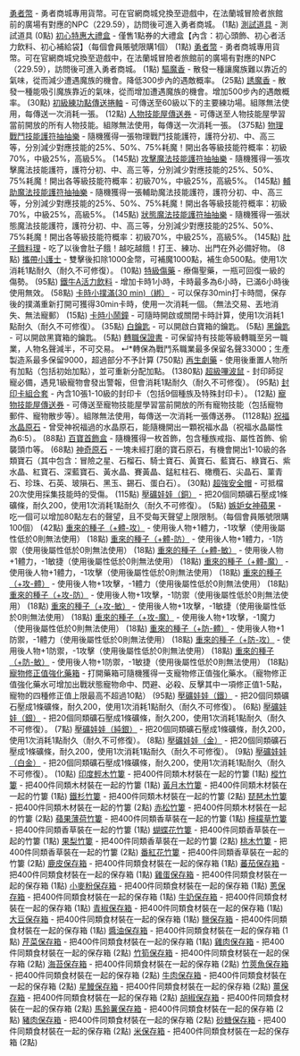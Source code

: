 [勇者幣](https://cg.originmood.com/shop-item.html?id=23) - 勇者商城專用貨幣。可在官網商城兌換至遊戲中，在法蘭城冒險者旅館前的廣場有對應的NPC（229.59），訪問後可進入勇者商城。 (1點)
[測試道具](https://cg.originmood.com/shop-item.html?id=33) - 測試道具 (0點)
[初心特惠大禮盒](https://cg.originmood.com/shop-item.html?id=53) - 僅售1點券的大禮盒【內含：初心頭飾、初心者活力飲料、初心補給袋】（每個會員賬號限購1個） (1點)
[勇者幣](https://cg.originmood.com/shop-item.html?id=63) - 勇者商城專用貨幣。可在官網商城兌換至遊戲中，在法蘭城冒險者旅館前的廣場有對應的NPC（229.59），訪問後可進入勇者商城。 (1點)
[驅魔香](https://cg.originmood.com/shop-item.html?id=73) - 散發一種讓魔族難以靠近的氣味，從而減少遭遇魔族的機會。降低300步內的遇敵概率。 (25點)
[誘魔香](https://cg.originmood.com/shop-item.html?id=83) - 散發一種能吸引魔族靠近的氣味，從而增加遭遇魔族的機會。增加500步內的遇敵概率。 (30點)
[初級練功點傳送捲軸](https://cg.originmood.com/shop-item.html?id=93) - 可傳送至60級以下的主要練功場。組隊無法使用，每傳送一次消耗一張。 (12點)
[人物技能屋傳送券](https://cg.originmood.com/shop-item.html?id=103) - 可傳送至人物技能屋學習當前開放的所有人物技能。組隊無法使用，每傳送一次消耗一張。 (375點)
[物理戰鬥技能護符抽抽樂](https://cg.originmood.com/shop-item.html?id=113) - 隨機獲得一張物理戰鬥技能護符，護符分初、中、高三等，分別減少對應技能的25%、50%、75%耗魔！開出各等級技能符概率：初級70%，中級25%，高級5%。 (145點)
[攻擊魔法技能護符抽抽樂](https://cg.originmood.com/shop-item.html?id=123) - 隨機獲得一張攻擊魔法技能護符，護符分初、中、高三等，分別減少對應技能的25%、50%、75%耗魔！開出各等級技能符概率：初級70%，中級25%，高級5%。 (145點)
[輔助魔法技能護符抽抽樂](https://cg.originmood.com/shop-item.html?id=133) - 隨機獲得一張輔助魔法技能護符，護符分初、中、高三等，分別減少對應技能的25%、50%、75%耗魔！開出各等級技能符概率：初級70%，中級25%，高級5%。 (145點)
[狀態魔法技能護符抽抽樂](https://cg.originmood.com/shop-item.html?id=143) - 隨機獲得一張狀態魔法技能護符，護符分初、中、高三等，分別減少對應技能的25%、50%、75%耗魔！開出各等級技能符概率：初級70%，中級25%，高級5%。 (145點)
[肚子餓料理](https://cg.originmood.com/shop-item.html?id=153) - 吃了以後會肚子餓！越吃越餓！打王、練功、出門在外必備好物。 (8點)
[攜帶小護士](https://cg.originmood.com/shop-item.html?id=163) - 雙擊後扣除1000金幣，可補魔1000點，補生命500點。使用1次消耗1點耐久（耐久不可修復）。 (10點)
[特級傷藥](https://cg.originmood.com/shop-item.html?id=173) - 療傷聖藥，一瓶可回復一級的傷勢。 (95點)
[鐵牛A活力飲料](https://cg.originmood.com/shop-item.html?id=183) - 增加卡時1小時，卡時最多為6小時，已滿6小時後使用無效。 (58點)
[卡時小撲滿(30 min)（綁）](https://cg.originmood.com/shop-item.html?id=193) - 可以保存30min打卡時間，保存後的撲滿重新打開可獲得30min卡時，使用一次消耗一個。（無法交易、丟地消失、無法寵郵） (15點)
[卡時小鬧鐘](https://cg.originmood.com/shop-item.html?id=203) - 可隨時開啟或關閉卡時計算，使用1次消耗1點耐久（耐久不可修復）。 (35點)
[白鑰匙](https://cg.originmood.com/shop-item.html?id=213) - 可以開啟白寶箱的鑰匙。 (5點)
[黑鑰匙](https://cg.originmood.com/shop-item.html?id=223) - 可以開啟黑寶箱的鑰匙。 (5點)
[轉職保證書](https://cg.originmood.com/shop-item.html?id=233) - 可保留持有技能等級轉職至另一職業，人物名聲減半，不可交易。
↵*轉保為戰鬥系職業最多保留名聲33000；生產製造系最多保留9000，超過部分不予計算 (750點)
[再生劇藥](https://cg.originmood.com/shop-item.html?id=243) - 使用後重置人物所有加點（包括初始加點），並可重新分配加點。 (1380點)
[超級嗶波鼠](https://cg.originmood.com/shop-item.html?id=253) - 封印師捉寵必備，遇見1級寵物會發出警報，但會消耗1點耐久（耐久不可修復）。 (95點)
[封印卡組合套](https://cg.originmood.com/shop-item.html?id=263) - 內含10張1-10級的封印卡（包括9個種族及特殊封印卡）。 (12點)
[寵物技能屋傳送券](https://cg.originmood.com/shop-item.html?id=273) - 可傳送至寵物技能屋學習當前開放的所有寵物技能（包括寵物郵件、寵物散步等）。組隊無法使用，每傳送一次消耗一張傳送券。 (1128點)
[祝福水晶原石](https://cg.originmood.com/shop-item.html?id=283) - 曾受神祝福過的水晶原石，能隨機開出一顆祝福水晶（祝福水晶屬性為6:5）。 (88點)
[百寶首飾盒](https://cg.originmood.com/shop-item.html?id=293) - 隨機獲得一枚首飾，包含種族戒指、屬性首飾、偷襲頭巾等。 (68點)
[神奇原石](https://cg.originmood.com/shop-item.html?id=303) - 一塊未經打磨的寶石原石，有機會開出1-10級的各類寶石（其中包含：冒險之星、石榴石、騎士寶石、黃寶石、藍寶石、綠寶石、紫水晶、紅寶石、深藍寶石、黃水晶、賽黃晶、錳紅柱石、橄欖石、尖晶石、菫青石、珍珠、石英、玻隕石、黑玉、錫石、蛋白石）。 (30點)
[超強安全帽](https://cg.originmood.com/shop-item.html?id=313) - 可抵檔20次使用採集技能時的受傷。 (115點)
[壓礦娃娃（銅）](https://cg.originmood.com/shop-item.html?id=323) - 把20個同類礦石壓成1條礦條，耐久200，使用1次消耗1點耐久（耐久不可修復）。 (5點)
[嫉妒女神蘋果](https://cg.originmood.com/shop-item.html?id=333) - 吃一個可以增加80點左右的聲望，且不受每天聲望上限限制。（每個會員賬號限購100個） (42點)
[重來的種子（+體-攻）](https://cg.originmood.com/shop-item.html?id=343) - 使用後人物+1體力，-1攻擊（使用後屬性低於0則無法使用） (18點)
[重來的種子（+體-防）](https://cg.originmood.com/shop-item.html?id=353) - 使用後人物+1體力，-1防禦（使用後屬性低於0則無法使用） (18點)
[重來的種子（+體-敏）](https://cg.originmood.com/shop-item.html?id=363) - 使用後人物+1體力，-1敏捷（使用後屬性低於0則無法使用） (18點)
[重來的種子（+體-魔）](https://cg.originmood.com/shop-item.html?id=373) - 使用後人物+1體力，-1攻擊（使用後屬性低於0則無法使用） (18點)
[重來的種子（+攻-體）](https://cg.originmood.com/shop-item.html?id=383) - 使用後人物+1攻擊，-1體力（使用後屬性低於0則無法使用） (18點)
[重來的種子（+攻-防）](https://cg.originmood.com/shop-item.html?id=393) - 使用後人物+1攻擊，-1防禦（使用後屬性低於0則無法使用） (18點)
[重來的種子（+攻-敏）](https://cg.originmood.com/shop-item.html?id=403) - 使用後人物+1攻擊，-1敏捷（使用後屬性低於0則無法使用） (18點)
[重來的種子（+攻-魔）](https://cg.originmood.com/shop-item.html?id=413) - 使用後人物+1攻擊，-1魔力（使用後屬性低於0則無法使用） (18點)
[重來的種子（+防-體）](https://cg.originmood.com/shop-item.html?id=423) - 使用後人物+1防禦，-1體力（使用後屬性低於0則無法使用） (18點)
[重來的種子（+防-攻）](https://cg.originmood.com/shop-item.html?id=433) - 使用後人物+1防禦，-1攻擊（使用後屬性低於0則無法使用） (18點)
[重來的種子（+防-敏）](https://cg.originmood.com/shop-item.html?id=443) - 使用後人物+1防禦，-1敏捷（使用後屬性低於0則無法使用） (18點)
[寵物修正值強化藥箱](https://cg.originmood.com/shop-item.html?id=453) - 打開藥箱可隨機獲得一支寵物修正值強化藥水。（寵物修正值強化藥水可增加出戰狀態寵物命中、閃避、必殺、反擊其中一項修正值1-5點，寵物的四種修正值上限最高不超過10點） (95點)
[壓礦娃娃（鐵）](https://cg.originmood.com/shop-item.html?id=463) - 把20個同類礦石壓成1條礦條，耐久200，使用1次消耗1點耐久（耐久不可修復）。 (6點)
[壓礦娃娃（銀）](https://cg.originmood.com/shop-item.html?id=473) - 把20個同類礦石壓成1條礦條，耐久200，使用1次消耗1點耐久（耐久不可修復）。 (7點)
[壓礦娃娃（純銀）](https://cg.originmood.com/shop-item.html?id=483) - 把20個同類礦石壓成1條礦條，耐久200，使用1次消耗1點耐久（耐久不可修復）。 (8點)
[壓礦娃娃（金）](https://cg.originmood.com/shop-item.html?id=493) - 把20個同類礦石壓成1條礦條，耐久200，使用1次消耗1點耐久（耐久不可修復）。 (9點)
[壓礦娃娃（白金）](https://cg.originmood.com/shop-item.html?id=503) - 把20個同類礦石壓成1條礦條，耐久200，使用1次消耗1點耐久（耐久不可修復）。 (10點)
[印度輕木竹簍](https://cg.originmood.com/shop-item.html?id=513) - 把400件同類木材裝在一起的竹簍 (1點)
[樅竹簍](https://cg.originmood.com/shop-item.html?id=523) - 把400件同類木材裝在一起的竹簍 (1點)
[黃月木竹簍](https://cg.originmood.com/shop-item.html?id=533) - 把400件同類木材裝在一起的竹簍 (1點)
[鐵杉竹簍](https://cg.originmood.com/shop-item.html?id=543) - 把400件同類木材裝在一起的竹簍 (2點)
[琵琶木竹簍](https://cg.originmood.com/shop-item.html?id=553) - 把400件同類木材裝在一起的竹簍 (2點)
[赤松竹簍](https://cg.originmood.com/shop-item.html?id=563) - 把400件同類木材裝在一起的竹簍 (2點)
[蘋果薄荷竹簍](https://cg.originmood.com/shop-item.html?id=573) - 把400件同類香草裝在一起的竹簍 (1點)
[檸檬草竹簍](https://cg.originmood.com/shop-item.html?id=583) - 把400件同類香草裝在一起的竹簍 (1點)
[蝴蝶花竹簍](https://cg.originmood.com/shop-item.html?id=593) - 把400件同類香草裝在一起的竹簍 (1點)
[果梨竹簍](https://cg.originmood.com/shop-item.html?id=603) - 把400件同類香草裝在一起的竹簍 (2點)
[桃木竹簍](https://cg.originmood.com/shop-item.html?id=613) - 把400件同類香草裝在一起的竹簍 (2點)
[番紅花竹簍](https://cg.originmood.com/shop-item.html?id=623) - 把400件同類香草裝在一起的竹簍 (2點)
[鹿皮保存箱](https://cg.originmood.com/shop-item.html?id=633) - 把400件同類食材裝在一起的保存箱 (1點)
[蕃茄保存箱](https://cg.originmood.com/shop-item.html?id=643) - 把400件同類食材裝在一起的保存箱 (1點)
[雞蛋保存箱](https://cg.originmood.com/shop-item.html?id=653) - 把400件同類食材裝在一起的保存箱 (1點)
[小麥粉保存箱](https://cg.originmood.com/shop-item.html?id=663) - 把400件同類食材裝在一起的保存箱 (1點)
[蔥保存箱](https://cg.originmood.com/shop-item.html?id=673) - 把400件同類食材裝在一起的保存箱 (1點)
[牛奶保存箱](https://cg.originmood.com/shop-item.html?id=683) - 把400件同類食材裝在一起的保存箱 (1點)
[青椒保存箱](https://cg.originmood.com/shop-item.html?id=693) - 把400件同類食材裝在一起的保存箱 (1點)
[大豆保存箱](https://cg.originmood.com/shop-item.html?id=703) - 把400件同類食材裝在一起的保存箱 (1點)
[鹽保存箱](https://cg.originmood.com/shop-item.html?id=713) - 把400件同類食材裝在一起的保存箱 (1點)
[醬油保存箱](https://cg.originmood.com/shop-item.html?id=723) - 把400件同類食材裝在一起的保存箱 (1點)
[芹菜保存箱](https://cg.originmood.com/shop-item.html?id=733) - 把400件同類食材裝在一起的保存箱 (1點)
[雞肉保存箱](https://cg.originmood.com/shop-item.html?id=743) - 把400件同類食材裝在一起的保存箱 (2點)
[竹筍保存箱](https://cg.originmood.com/shop-item.html?id=753) - 把400件同類食材裝在一起的保存箱 (2點)
[海苔保存箱](https://cg.originmood.com/shop-item.html?id=763) - 把400件同類食材裝在一起的保存箱 (2點)
[竹莢魚保存箱](https://cg.originmood.com/shop-item.html?id=773) - 把400件同類食材裝在一起的保存箱 (2點)
[牛肉保存箱](https://cg.originmood.com/shop-item.html?id=783) - 把400件同類食材裝在一起的保存箱 (2點)
[星鰻保存箱](https://cg.originmood.com/shop-item.html?id=793) - 把400件同類食材裝在一起的保存箱 (2點)
[薑保存箱](https://cg.originmood.com/shop-item.html?id=803) - 把400件同類食材裝在一起的保存箱 (2點)
[胡椒保存箱](https://cg.originmood.com/shop-item.html?id=813) - 把400件同類食材裝在一起的保存箱 (2點)
[馬鈴薯保存箱](https://cg.originmood.com/shop-item.html?id=823) - 把400件同類食材裝在一起的保存箱 (2點)
[豬肉保存箱](https://cg.originmood.com/shop-item.html?id=833) - 把400件同類食材裝在一起的保存箱 (2點)
[砂糖保存箱](https://cg.originmood.com/shop-item.html?id=843) - 把400件同類食材裝在一起的保存箱 (2點)
[米保存箱](https://cg.originmood.com/shop-item.html?id=853) - 把400件同類食材裝在一起的保存箱 (2點)
